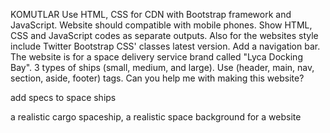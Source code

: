 KOMUTLAR
Use HTML, CSS for CDN with Bootstrap framework and JavaScript.
Website should compatible with mobile phones.
Show HTML, CSS and JavaScript codes as separate outputs.
Also for the websites style include Twitter Bootstrap CSS' classes latest version.
Add a navigation bar.
The website is for a space delivery service brand called "Lyca Docking Bay". 3 types of ships (small, medium, and large).
Use (header, main, nav, section, aside, footer) tags.
Can you help me with making this website?

add specs to space ships



a realistic cargo spaceship,
a realistic space background for a website
